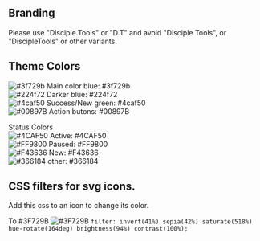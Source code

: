 ## Branding

Please use "Disciple.Tools" or "D.T" and avoid "Disciple Tools", or "DiscipleTools" or other variants.

## Theme Colors
![#3f729b](https://placehold.it/15/3f729b/000000?text=+) Main color blue: #3f729b  
![#224f72](https://placehold.it/15/224f72/000000?text=+) Darker blue: #224f72  
![#4caf50](https://placehold.it/15/4caf50/000000?text=+) Success/New green: #4caf50  
![#00897B](https://placehold.it/15/00897B/000000?text=+) Action butons: #00897B  

Status Colors   
![#4CAF50](https://placehold.it/15/4CAF50/000000?text=+) Active: #4CAF50  
![#FF9800](https://placehold.it/15/FF9800/000000?text=+) Paused: #FF9800  
![#F43636](https://placehold.it/15/F43636/000000?text=+) New: #F43636  
![#366184](https://placehold.it/15/366184/000000?text=+) other: #366184  

## CSS filters for svg icons.  
Add this css to an icon to change its color.

To #3F729B  ![#3F729B](https://placehold.it/15/3F729B/000000?text=+)
`filter: invert(41%) sepia(42%) saturate(518%) hue-rotate(164deg) brightness(94%) contrast(100%);`

